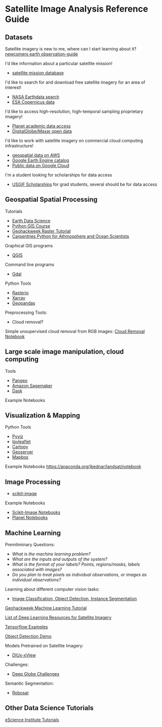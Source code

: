 Satellite Image Analysis Reference Guide
===

Datasets
---
Satellite imagery is new to me, where can I start learning about it?
[newcomers earth observation-guide](https://business.esa.int/newcomers-earth-observation-guide)

I'd like information about a particular satellite mission!
* [satellite mission database](https://directory.eoportal.org/web/eoportal/satellite-missions)

I'd like to search for and download free satellite imagery for an area of interest!
* [NASA Earthdata search](https://search.earthdata.nasa.gov/search)
* [ESA Copernicus data](https://scihub.copernicus.eu/)

I'd like to access high-resolution, high-temporal sampling proprietary imagery!
* [Planet academic data access](https://www.planet.com/markets/education-and-research/)
* [DigitalGlobe/Maxar open data](https://www.digitalglobe.com/ecosystem/open-data)

I'd like to work with satellite imagery on commercial cloud computing infrastructure!
* [geospatial data on AWS](https://registry.opendata.aws/?search=tags:gis,earth%20observation,events,mapping,meteorological,environmental,transportation)
* [Google Earth Engine catalog](https://developers.google.com/earth-engine/datasets/)
* [Public data on Google Cloud](https://cloud.google.com/public-datasets/)

I'm a student looking for scholarships for data access   
* [USGIF Scholarships](https://usgif.org/education/scholarships) for grad students, several should be for data access
    


Geospatial Spatial Processing
---

Tutorials
* [Earth Data Science](https://www.earthdatascience.org/)
* [Python GIS Course](https://automating-gis-processes.github.io/2016/)
* [Geohackweek Raster Tutorial](https://geohackweek.github.io/raster/)
* [Carpentries Python for Athmosphere and Ocean Scientists](https://carpentrieslab.github.io/python-aos-lesson/)

Graphical GIS programs
* [QGIS](https://qgis.org)

Command line programs
* [Gdal](https://github.com/OSGeo/gdal)

Python Tools
* [Rasterio](https://github.com/mapbox/rasterio)
* [Xarray](https://github.com/pydata/xarray)
* [Geopandas](https://github.com/geopandas/geopandas)

Preprocessing Tools:
* Cloud removal?

Simple unsupervised cloud removal from RGB images: 
[Cloud Removal Notebook](https://github.com/DDS-Lab/disaster-image-processing/blob/master/notebooks/cloud-removal/CloudRemoval.ipynb)





Large scale image manipulation, cloud computing
---
Tools
* [Pangeo](https://github.com/pangeo-data)
* [Amazon Sagemaker](https://aws.amazon.com/sagemaker/)
* [Dask](https://dask.org/)

Example Notebooks

Visualization & Mapping
---
Python Tools
* [Pyviz](https://github.com/pyviz/pyviz)
* [Ipyleaflet](https://github.com/jupyter-widgets/ipyleaflet)
* [Cartopy](https://github.com/SciTools/cartopy)
* [Geoserver](http://geoserver.org/)
* [Mapbox](https://docs.mapbox.com/help/how-mapbox-works/satellite-imagery/)

Example Notebooks
https://anaconda.org/jbednar/landsat/notebook


Image Processing
---
* [scikit-image](https://scikit-image.org/docs/stable/auto_examples/index.html)


Example Notebooks
* [Scikit-Image Notebooks](https://github.com/scikit-image/skimage-tutorials/tree/master/lectures)
* [Planet Notebooks](https://github.com/planetlabs/notebooks)


Machine Learning
---
Premiliminary Questions:
* *What is the machine learning problem?*
* *What are the inputs and outputs of the system?*
* *What is the format of your labels? Points, regions/masks, labels associated with images?*
* *Do you plan to treat pixels as individual observations, or images as individual observations?*

Learning about different computer vision tasks:

* [Image Classification, Object Detection, Instance Segmentation](https://medium.com/datadriveninvestor/deep-learning-for-image-segmentation-d10d19131113)

[Geohackweek Machine Learning Tutorial](https://geohackweek.github.io/machine-learning/)

[List of Deep Learning Resources for Satellite Imagery](https://github.com/robmarkcole/satellite-image-deep-learning)

[Tensorflow Examples](https://github.com/aymericdamien/TensorFlow-Examples)

[Object Detection Demo](https://github.com/tensorflow/models/blob/master/research/object_detection/object_detection_tutorial.ipynb)

Models Pretrained on Satellite Imagery:

* [DIUx-xView](https://github.com/DIUx-xView/baseline/releases)

Challenges:

* [Deep Globe Challenges](http://deepglobe.org/challenge.html)

Semantic Segmentation:

* [Robosat](https://github.com/mapbox/robosat)

Other Data Science Tutorials
---
[eScience Institute Tutorials](https://github.com/uwescience/eScience_tutorials)

